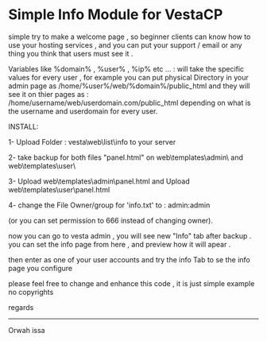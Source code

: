 # Simple Info Module for VestaCP


simple try to make a welcome page , so beginner clients can know how to use your hosting services ,
 and you can put your support / email or any thing you think that users must see it  .

Variables like  %domain% , %user% , %ip% etc ... :
will take the specific values for every user , for example you can put physical Directory in your admin page as
/home/%user%/web/%domain%/public_html
and they will see it on thier pages as :
/home/username/web/userdomain.com/public_html
depending on what is the username and userdomain for every user.
 
INSTALL:

1- Upload Folder : vesta\web\list\info to your server

2- take backup for both files "panel.html" on web\templates\admin\ and web\templates\user\

3- Upload web\templates\admin\panel.html and Upload web\templates\user\panel.html

4- change the File Owner/group for 'info.txt'  to : admin:admin 

(or you can set permission to 666 instead of changing owner).

now you can go to vesta admin , you will see new "Info" tab after backup .
you can set the info page from here , and preview how it will apear .

then enter as one of your user accounts and try the info Tab to se the info page you configure 


please feel free to change and enhance this code , it is just simple example no copyrights

regards 

_______________
Orwah issa 

